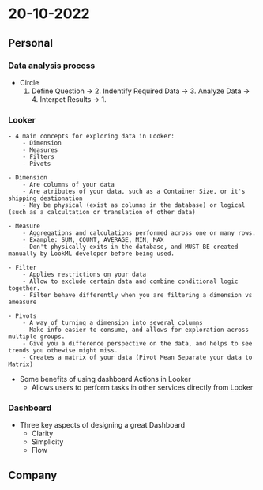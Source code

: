 # 20-10-2022

## Personal

### Data analysis process

- Circle
    1. Define Question -> 2. Indentify Required Data -> 3. Analyze Data -> 4. Interpet Results -> 1.

### Looker

    - 4 main concepts for exploring data in Looker:
        - Dimension
        - Measures
        - Filters
        - Pivots

    - Dimension
        - Are columns of your data
        - Are atributes of your data, such as a Container Size, or it's shipping destionation
        - May be physical (exist as columns in the database) or logical (such as a calcultation or translation of other data)

    - Measure
        - Aggregations and calculations performed across one or many rows.
        - Example: SUM, COUNT, AVERAGE, MIN, MAX
        - Don't physically exits in the database, and MUST BE created manually by LookML developer before being used.

    - Filter
        - Applies restrictions on your data
        - Allow to exclude certain data and combine conditional logic together.
        - Filter behave differently when you are filtering a dimension vs ameasure

    - Pivots
        - A way of turning a dimension into several columns
        - Make info easier to consume, and allows for exploration across multiple groups.
        - Give you a difference perspective on the data, and helps to see trends you othewise might miss.
        - Creates a matrix of your data (Pivot Mean Separate your data to Matrix)

- Some benefits of using dashboard Actions in Looker
  - Allows users to perform tasks in other services directly from Looker

### Dashboard

- Three key aspects of designing a great Dashboard
  - Clarity
  - Simplicity
  - Flow

## Company
